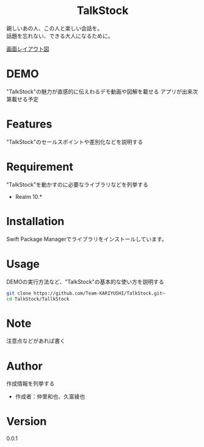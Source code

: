 <div style="text-align: center;">
<h1>TalkStock</h1>
</div>

親しいあの人、この人と楽しい会話を。  
話題を忘れない、できる大人になるために。

[画面レイアウト図](https://xd.adobe.com/view/cf38feb1-38f7-4e52-9f41-e40b9fe219da-9a6b/)
 
# DEMO
 
"TalkStock"の魅力が直感的に伝えわるデモ動画や図解を載せる
アプリが出来次第載せる予定
 
# Features

"TalkStock"のセールスポイントや差別化などを説明する
 
# Requirement
 
"TalkStock"を動かすのに必要なライブラリなどを列挙する
 
* Realm 10.*

# Installation

Swift Package Managerでライブラリをインストールしています。

# Usage
 
DEMOの実行方法など、"TalkStock"の基本的な使い方を説明する
 
```bash
git clone https://github.com/Team-KARIYUSHI/TalkStock.git~
cd TalkStock/TallkStock
```
 
# Note
 
注意点などがあれば書く
 
# Author
 
作成情報を列挙する
 
* 作成者：仲里和也、久富綾也
 
# Version

0.0.1

